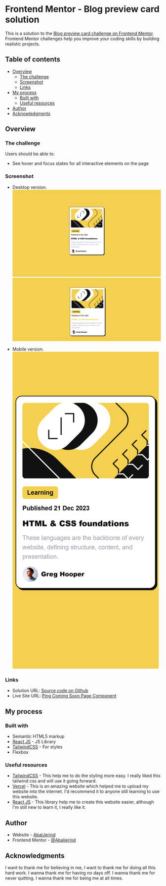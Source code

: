 # Frontend Mentor - Blog preview card solution

This is a solution to the [Blog preview card challenge on Frontend Mentor](https://www.frontendmentor.io/challenges/blog-preview-card-ckPaj01IcS). Frontend Mentor challenges help you improve your coding skills by building realistic projects.

## Table of contents

- [Overview](#overview)
  - [The challenge](#the-challenge)
  - [Screenshot](#screenshot)
  - [Links](#links)
- [My process](#my-process)
  - [Built with](#built-with)
  - [Useful resources](#useful-resources)
- [Author](#author)
- [Acknowledgments](#acknowledgments)

## Overview

### The challenge

Users should be able to:

- See hover and focus states for all interactive elements on the page

### Screenshot

- Desktop version.
  ![](./src/screenshot-blog-preview-card-desktop.png)
  ![](./src/screenshot-blog-preview-card-desktop-active-state.png)

- Mobile version.
  ![](./src/screenshot-blog-preview-card-mobile.png)

### Links

- Solution URL: [Source code on Github](https://github.com/Abaljerind/blog-preview-card-main)
- Live Site URL: [Ping Coming Soon Page Component](https://blog-preview-card-main-qksijewzq-abaljerind.vercel.app/)

## My process

### Built with

- Semantic HTML5 markup
- [React JS](https://react.dev/) - JS Library
- [TailwindCSS](https://tailwindcss.com/) - For styles
- Flexbox

### Useful resources

- [TailwindCSS](https://tailwindcss.com/) - This help me to do the styling more easy. I really liked this tailwind css and will use it going forward.
- [Vercel](https://vercel.com) - This is an amazing website which helped me to upload my website into the internet. I'd recommend it to anyone still learning to use this website.
- [React JS](https://react.dev/) - This library help me to create this website easier, although I'm still new to learn it, I really like it.

## Author

- Website - [AbalJerind](https://blog-preview-card-main-qksijewzq-abaljerind.vercel.app/)
- Frontend Mentor - [@Abaljerind](https://www.frontendmentor.io/profile/Abaljerind)

## Acknowledgments

I want to thank me for believing in me, I want to thank me for doing all this hard work. I wanna thank me for having no days off. I wanna thank me for never quitting. I wanna thank me for being me at all times.
